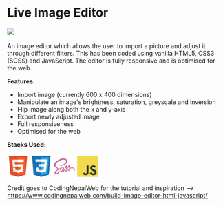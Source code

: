 <h1>Live Image Editor</h1>

![](https://api.checklyhq.com/v1/badges/checks/c8aefcbc-45bc-4b99-b04b-7304a33589bd?style=for-the-badge&theme=dark)

An image editor which allows the user to import a picture and adjust it through different filters. This has been coded using vanilla HTML5, CSS3 (SCSS) and JavaScript. The editor is fully responsive and is optimised for the web.

<strong>Features:</strong><br>
  - Import image (currently 600 x 400 dimensions)
  - Manipulate an image's brightness, saturation, greyscale and inversion
  - Flip image along both the x and y-axis
  - Export newly adjusted image
  - Full responsiveness
  - Optimised for the web

<strong>Stacks Used:</strong><br>
<br>
<a target="_blank" rel="noopener noreferrer" href="https://github.com/devicons/devicon/blob/master/icons/html5/html5-original.svg"><img src="https://github.com/devicons/devicon/raw/master/icons/html5/html5-original.svg" alt="html5" width="50" height="50" style="max-width:100%;"></a>
<a target="_blank" rel="noopener noreferrer" href="https://github.com/devicons/devicon/blob/master/icons/css3/css3-original.svg"><img src="https://github.com/devicons/devicon/raw/master/icons/css3/css3-original.svg" alt="css3" width="50" height="50" style="max-width:100%;"></a>
<a target="_blank" rel="noopener noreferrer" href="https://github.com/devicons/devicon/blob/master/icons/sass/sass-original.svg"><img src="https://github.com/devicons/devicon/blob/master/icons/sass/sass-original.svg" alt="sass" width="50" height="50" style="max-width:100%;"></a>
<a target="_blank" rel="noopener noreferrer" href="https://github.com/devicons/devicon/blob/master/icons/javascript/javascript-original.svg"><img src="https://github.com/devicons/devicon/raw/master/icons/javascript/javascript-original.svg" alt="JavaScript" width="50" height="50" style="max-width:100%;"></a>

Credit goes to CodingNepalWeb for the tutorial and inspiration --> https://www.codingnepalweb.com/build-image-editor-html-javascript/
